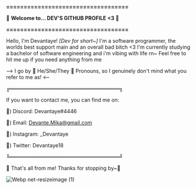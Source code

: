 **===================================**

🌸 **Welcome to...  DEV'S GITHUB PROFILE <3** 🌸

**===================================**

Hello, I'm Devantaye! _[Dev for short~]_ I'm a 
software programmer, the worlds best support 
main and an overall bad bitch <3 I'm currently 
studying a bachelor of software engineering 
and i'm vibing with life rn~ Feel free to hit
me up if you need anything from me 

--> I go by 🌼 He/She/They 🌼 Pronouns, so I 
genuinely don't mind what you refer to me as! <--

╔══════════════════════════════╗

If you want to contact me, you can find me on:

🌷) Discord: Devantaye#4446

🌷) Email: Devante.Mika@gmail.com

🌷) Instagram: _Devantaye

🌷) Twitter: Devantaye18

╚══════════════════════════════╝

🌸 That's all from me! Thanks for stopping by~🌸

![Webp net-resizeimage (1)](https://user-images.githubusercontent.com/92656221/137608218-98099ff2-5ec1-48e3-99a1-ad74bfd7f9b5.png)





